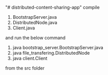"# distributed-content-sharing-app" 
compile 
1. BootstrapServer.java
2. DistributedNode.java
3. Client.java

and run the below command
1. java bootstrap_server.BootstrapServer.java
2. java file_transfering.DistributedNode
3. java client.Client

from the src folder